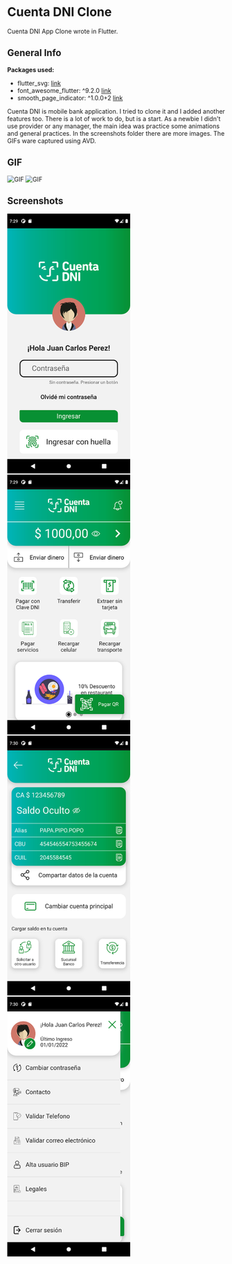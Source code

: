 # Cuenta DNI Clone

Cuenta DNI App Clone wrote in Flutter.

## General Info

**Packages used:**

- flutter_svg: [link](https://pub.dev/packages/flutter_svg)
- font_awesome_flutter: ^9.2.0 [link](https://pub.dev/packages/font_awesome_flutter)
- smooth_page_indicator: ^1.0.0+2 [link](https://pub.dev/packages/smooth_page_indicator)

Cuenta DNI is mobile bank application. I tried to clone it and I added another features too. There is a lot of work to do, but is a start. 
As a newbie I didn't use provider or any manager, the main idea was practice some animations and general practices. 
In the screenshots folder there are more images. The GIFs ware captured using AVD. 

## GIF
![GIF](https://github.com/laguierre/cuenta_dni_clone/blob/master/screenshots/intro.gif)
![GIF](https://github.com/laguierre/cuenta_dni_clone/blob/master/screenshots/body.gif)
## Screenshots
<p float="center">
<img src="https://github.com/laguierre/cuenta_dni_clone/blob/master/screenshots/Screenshot_1644953358.png" height="600">
<img src="https://github.com/laguierre/cuenta_dni_clone/blob/master/screenshots/Screenshot_1644953381.png" height="600">
<img src="https://github.com/laguierre/cuenta_dni_clone/blob/master/screenshots/Screenshot_1644953431.png" height="600">
<img src="https://github.com/laguierre/cuenta_dni_clone/blob/master/screenshots/Screenshot_1644953441.png" height="600">
</p>